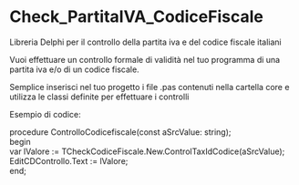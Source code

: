 # Check_PartitaIVA_CodiceFiscale
Libreria Delphi per il controllo della partita iva e del codice fiscale italiani

Vuoi effettuare un controllo formale di validità nel tuo programma di una partita iva e/o di un codice fiscale.

Semplice inserisci nel tuo progetto i file .pas contenuti nella cartella core e utilizza le classi definite
per effettuare i controlli

Esempio di codice:

procedure ControlloCodicefiscale(const aSrcValue: string);  
begin  
var lValore := TCheckCodiceFiscale.New.ControlTaxIdCodice(aSrcValue);  
EditCDControllo.Text := lValore;  
end;  



